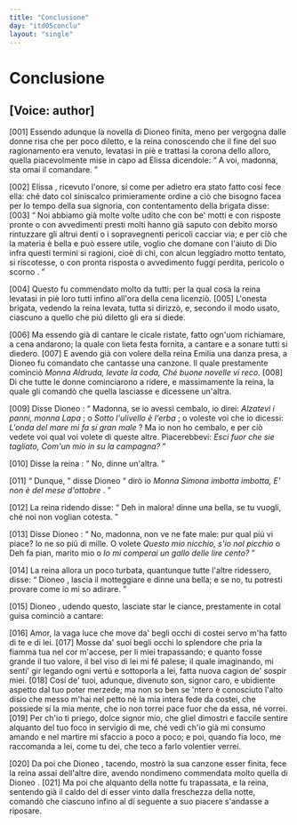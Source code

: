 ```yaml
---
title: "Conclusione"
day: "itd05conclu"
layout: "single"
---
```

<div id="d05conclu" type="conclusion" who="author">
 <h1>
  Conclusione
 </h1>
 <p>
  <h2>
   [Voice: author]
  </h2>
 </p>
 <p>
  <a name="p05970001">
   [001]
  </a>
  Essendo adunque la novella di
  <name persref="dioneo" type="person">
   Dioneo
  </name>
  finita, meno per vergogna dalle donne risa che per poco diletto, e la
  <name persref="fiammetta" type="person">
   reina
  </name>
  conoscendo che il fine del suo ragionamento era venuto, levatasi in pi&egrave; e trattasi la corona dello alloro, quella piacevolmente mise in capo ad
  <name persref="elissa" type="person">
   Elissa
  </name>
  dicendole:
  <q direct="unspecified" who="fiammetta">
   A voi, madonna, sta omai il comandare.
  </q>
 </p>
 <p>
  <a name="p05970002">
   [002]
  </a>
  <name persref="elissa" type="person">
   Elissa
  </name>
  , ricevuto l'onore, s&iacute; come per adietro era stato fatto cos&iacute; fece ella: ch&eacute; dato col siniscalco primieramente ordine a ci&ograve; che bisogno facea per lo tempo della sua signoria, con contentamento della brigata disse:
  <a name="p05970003">
   [003]
  </a>
  <q direct="unspecified">
   Noi abbiamo gi&agrave; molte volte udito che con be' motti e con risposte pronte o con avvedimenti presti molti hanno gi&agrave; saputo con debito morso rintuzzare gli altrui denti o i sopravegnenti pericoli cacciar via; e per ci&ograve; che la materia &egrave; bella e pu&ograve; essere utile, voglio che domane con l'aiuto di Dio infra questi termini si ragioni, cio&egrave;
   <seg type="topic">
    di chi, con alcun leggiadro motto tentato, si riscotesse, o con pronta risposta o avvedimento fugg&iacute; perdita, pericolo o scorno
   </seg>
   .
  </q>
 </p>
 <p>
  <a name="p05970004">
   [004]
  </a>
  Questo fu commendato molto da tutti: per la qual cosa la
  <name persref="elissa" type="person">
   reina
  </name>
  levatasi in pi&egrave; loro tutti infino all'ora della cena licenzi&ograve;.
  <a name="p05970005">
   [005]
  </a>
  L'onesta brigata, vedendo la reina levata, tutta si dirizz&ograve;, e, secondo il modo usato, ciascuno a quello che pi&uacute; diletto gli era si diede.
 </p>
 <p>
  <a name="p05970006">
   [006]
  </a>
  Ma essendo gi&agrave; di cantare le cicale ristate, fatto ogn'uom richiamare, a cena andarono; la quale con lieta festa fornita, a cantare e a sonare tutti si diedero.
  <a name="p05970007">
   [007]
  </a>
  E avendo gi&agrave; con volere della
  <name persref="elissa" type="person">
   reina
  </name>
  <name persref="emilia" type="person">
   Emilia
  </name>
  una danza presa, a
  <name persref="dioneo" type="person">
   Dioneo
  </name>
  fu comandato che cantasse una canzone. Il quale prestamente cominci&ograve;
  <i type="song">
   Monna Aldruda, levate la coda, Ch&eacute; buone novelle vi reco.
  </i>
  <a name="p05970008">
   [008]
  </a>
  Di che tutte le donne cominciarono a ridere, e massimamente la reina, la quale gli comand&ograve; che quella lasciasse e dicessene un'altra.
 </p>
 <p>
  <a name="p05970009">
   [009]
  </a>
  Disse
  <name persref="dioneo" type="person">
   Dioneo
  </name>
  :
  <q direct="unspecified" who="dioneo">
   Madonna, se io avessi cembalo, io direi:
   <i type="song">
    Alzatevi i panni, monna Lapa
   </i>
   ; o
   <i type="song">
    Sotto l'ulivello &egrave; l'erba
   </i>
   ; o voleste voi che io dicessi:
   <i>
    L'onda del mare mi fa s&iacute; gran male
   </i>
   ? Ma io non ho cembalo, e per ci&ograve; vedete voi qual voi volete di queste altre. Piacerebbevi:
   <i type="song">
    Esci fuor che sie tagliato, Com'un mio in su la campagna?
   </i>
  </q>
 </p>
 <p>
  <a name="p05970010">
   [010]
  </a>
  Disse la
  <name persref="elissa" type="person">
   reina
  </name>
  :
  <q direct="unspecified" who="elissa">
   No, dinne un'altra.
  </q>
 </p>
 <p>
  <a name="p05970011">
   [011]
  </a>
  <q direct="unspecified" who="dioneo">
   Dunque,
  </q>
  disse Dioneo
  <q direct="unspecified">
   dir&ograve; io
   <i type="song">
    Monna Simona imbotta imbotta, E' non &egrave; del mese d'ottobre
   </i>
   .
  </q>
 </p>
 <p>
  <a name="p05970012">
   [012]
  </a>
  La
  <name persref="elissa" type="person">
   reina
  </name>
  ridendo disse:
  <q direct="unspecified" who="elissa">
   Deh in malora! dinne una bella, se tu vuogli, ch&eacute; noi non voglian cotesta.
  </q>
 </p>
 <p>
  <a name="p05970013">
   [013]
  </a>
  Disse
  <name persref="dioneo" type="person">
   Dioneo
  </name>
  :
  <q direct="unspecified">
   No, madonna, non ve ne fate male: pur qual pi&uacute; vi piace? Io ne so pi&uacute; di mille. O volete
   <i type="song">
    Questo mio nicchio, s'io nol picchio
   </i>
   o Deh fa pian, marito mio o
   <i type="song">
    Io mi comperai un gallo delle lire cento?
   </i>
  </q>
 </p>
 <p>
  <a name="p05970014">
   [014]
  </a>
  La
  <name persref="elissa" type="person">
   reina
  </name>
  allora un poco turbata, quantunque tutte l'altre ridessero, disse:
  <q direct="unspecified" who="elissa">
   <name persref="dioneo" type="person">
    Dioneo
   </name>
   , lascia il motteggiare e dinne una bella; e se no, tu potresti provare come io mi so adirare.
  </q>
 </p>
 <p>
  <a name="p05970015">
   [015]
  </a>
  <name persref="dioneo" type="person">
   Dioneo
  </name>
  , udendo questo, lasciate star le ciance, prestamente in cotal guisa cominci&ograve; a cantare:
 </p>
 <div3 type="song" who="dioneo">
  <lg>
   <a name="p05970016">
    [016]
   </a>
   <l>
    Amor, la vaga luce
   </l>
   <l>
    che move da' begli occhi di costei
   </l>
   <l>
    servo m'ha fatto di te e di lei.
   </l>
  </lg>
  <lg>
   <a name="p05970017">
    [017]
   </a>
   <l>
    Mosse da' suoi begli occhi lo splendore
   </l>
   <l>
    che pria la fiamma tua nel cor m'accese,
   </l>
   <l>
    per li miei trapassando;
   </l>
   <l>
    e quanto fosse grande il tuo valore,
   </l>
   <l>
    il bel viso di lei mi f&eacute; palese;
   </l>
   <l>
    il quale imaginando,
   </l>
   <l>
    mi senti' gir legando
   </l>
   <l>
    ogni vert&uacute; e sottoporla a lei,
   </l>
   <l>
    fatta nuova cagion de' sospir miei.
   </l>
  </lg>
  <lg>
   <a name="p05970018">
    [018]
   </a>
   <l>
    Cos&iacute; de' tuoi, adunque, divenuto
   </l>
   <l>
    son, signor caro, e ubidiente aspetto
   </l>
   <l>
    dal tuo poter merzede;
   </l>
   <l>
    ma non so ben se 'ntero &egrave; conosciuto
   </l>
   <l>
    l'alto disio che messo m'hai nel petto
   </l>
   <l>
    n&eacute; la mia intera fede
   </l>
   <l>
    da costei, che possiede
   </l>
   <l>
    s&iacute; la mia mente, che io non torrei
   </l>
   <l>
    pace fuor che da essa, n&eacute; vorrei.
   </l>
  </lg>
  <lg>
   <a name="p05970019">
    [019]
   </a>
   <l>
    Per ch'io ti priego, dolce signor mio,
   </l>
   <l>
    che gliel dimostri e faccile sentire
   </l>
   <l>
    alquanto del tuo foco
   </l>
   <l>
    in servigio di me, ch&eacute; vedi ch'io
   </l>
   <l>
    gi&agrave; mi consumo amando e nel martire
   </l>
   <l>
    mi sfaccio a poco a poco;
   </l>
   <l>
    e poi, quando fia loco,
   </l>
   <l>
    me raccomanda a lei, come tu dei,
   </l>
   <l>
    che teco a farlo volentier verrei.
   </l>
  </lg>
 </div3>
 <p>
  <a name="p05970020">
   [020]
  </a>
  Da poi che
  <name persref="dioneo" type="person">
   Dioneo
  </name>
  , tacendo, mostr&ograve; la sua canzone esser finita, fece la
  <name persref="elissa" type="person">
   reina
  </name>
  assai dell'altre dire, avendo nondimeno commendata molto quella di
  <name persref="dioneo" type="person">
   Dioneo
  </name>
  .
  <a name="p05970021">
   [021]
  </a>
  Ma poi che alquanto della notte fu trapassata, e la reina, sentendo gi&agrave; il caldo del d&iacute; esser vinto dalla freschezza della notte, comand&ograve; che ciascuno infino al d&iacute; seguente a suo piacere s'andasse a riposare.
 </p>
</div>